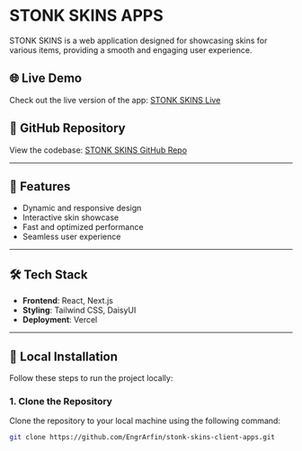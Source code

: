 # STONK SKINS APPS

STONK SKINS is a web application designed for showcasing skins for various items, providing a smooth and engaging user experience.

## 🌐 Live Demo

Check out the live version of the app: [STONK SKINS Live](https://stonk-skins-mu.vercel.app/)

## 📂 GitHub Repository

View the codebase: [STONK SKINS GitHub Repo](https://github.com/EngrArfin/stonk-skins-client-apps)

---

## 🚀 Features

- Dynamic and responsive design
- Interactive skin showcase
- Fast and optimized performance
- Seamless user experience

---

## 🛠️ Tech Stack

- **Frontend**: React, Next.js
- **Styling**: Tailwind CSS, DaisyUI
- **Deployment**: Vercel

---

## 🔧 Local Installation

Follow these steps to run the project locally:

### 1. Clone the Repository

Clone the repository to your local machine using the following command:

```bash
git clone https://github.com/EngrArfin/stonk-skins-client-apps.git
```
